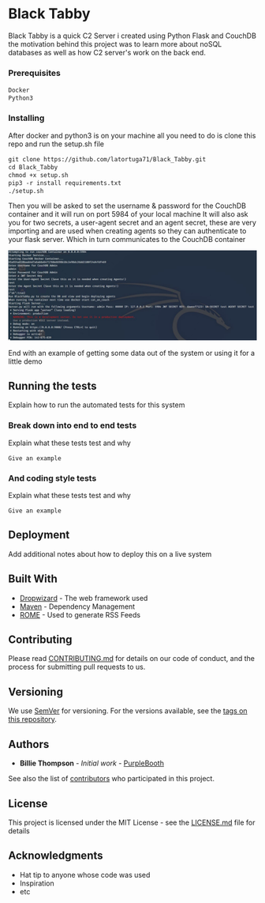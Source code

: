# Black Tabby

Black Tabby is a quick C2 Server i created using Python Flask and CouchDB 
the motivation behind this project was to learn more about noSQL databases as well as how C2 server's work on the back end.

### Prerequisites
```
Docker
Python3
```
### Installing

After docker and python3 is on your machine all you need to do is clone this repo and run the setup.sh file

```
git clone https://github.com/latortuga71/Black_Tabby.git
cd Black_Tabby
chmod +x setup.sh
pip3 -r install requirements.txt
./setup.sh
```

Then you will be asked to set the username & password for the CouchDB container and it will run on port 5984 of your local machine
It will also ask you for two secrets, a user-agent secret and an agent secret, these are very importing and are used when creating agents
so they can authenticate to your flask server. Which in turn communicates to the CouchDB container

![](setup1.jpg)

End with an example of getting some data out of the system or using it for a little demo

## Running the tests

Explain how to run the automated tests for this system

### Break down into end to end tests

Explain what these tests test and why

```
Give an example
```

### And coding style tests

Explain what these tests test and why

```
Give an example
```

## Deployment

Add additional notes about how to deploy this on a live system

## Built With

* [Dropwizard](http://www.dropwizard.io/1.0.2/docs/) - The web framework used
* [Maven](https://maven.apache.org/) - Dependency Management
* [ROME](https://rometools.github.io/rome/) - Used to generate RSS Feeds

## Contributing

Please read [CONTRIBUTING.md](https://gist.github.com/PurpleBooth/b24679402957c63ec426) for details on our code of conduct, and the process for submitting pull requests to us.

## Versioning

We use [SemVer](http://semver.org/) for versioning. For the versions available, see the [tags on this repository](https://github.com/your/project/tags). 

## Authors

* **Billie Thompson** - *Initial work* - [PurpleBooth](https://github.com/PurpleBooth)

See also the list of [contributors](https://github.com/your/project/contributors) who participated in this project.

## License

This project is licensed under the MIT License - see the [LICENSE.md](LICENSE.md) file for details

## Acknowledgments

* Hat tip to anyone whose code was used
* Inspiration
* etc
